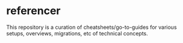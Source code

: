 # referencer

This repository is a curation of cheatsheets/go-to-guides for various setups, overviews, migrations, etc of technical concepts.
